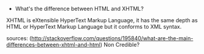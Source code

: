 * What's the difference between HTML and XHTML?

XHTML is eXtensible HyperText Markup Language, it has the same depth as HTML or HyperText Markup Language but it conforms to XML syntax.

sources: (http://stackoverflow.com/questions/195840/what-are-the-main-differences-between-xhtml-and-html) Non Credible?